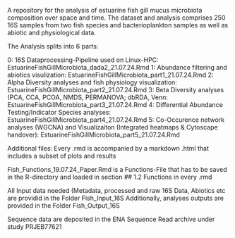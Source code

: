 A repository for the analysis of estuarine fish gill mucus microbiota composition over space and time. The dataset and analysis comprises 250 16S samples from two fish species and bacterioplankton samples as well as abiotic and physiological data. 

The Analysis splits into 6 parts: 

0: 16S Dataprocessing-Pipeline used on Linux-HPC: EstuarineFishGillMicrobiota_dada2_21.07.24.Rmd
1: Abundance filtering and abiotics visulization: EstuarineFishGillMicrobiota_part1_21.07.24.Rmd
2: Alpha Diversity analyses and fish physiology visualization: EstuarineFishGillMicrobiota_part2_21.07.24.Rmd
3: Beta Diversity analyses (PCA, CCA, PCOA, NMDS, PERMANOVA; dbRDA, Venn: EstuarineFishGillMicrobiota_part3_21.07.24.Rmd
4: Differential Abundance Testing/Indicator Species analyses: EstuarineFishGillMicrobiota_part4_21.07.24.Rmd
5: Co-Occurence network analyses (WGCNA) and Visualizaiton (Integrated heatmaps & Cytoscape handover): EstuarineFishGillMicrobiota_part5_21.07.24.Rmd

Additional files: Every .rmd is accompanied by a markdown .html that includes a subset of plots and results

Fish_Functions_19.07.24_Paper.Rmd is a Functions-File that has to be saved in the R-directory and loaded in section ## 1.2 Functions in every .rmd

All Input data needed (Metadata, processed and raw 16S Data, Abiotics etc are providid in the Folder Fish_Input_16S 
Additionally, analyses outputs are provided in the Folder Fish_Output_16S 

Sequence data are deposited in the ENA Sequence Read archive under study PRJEB77621

